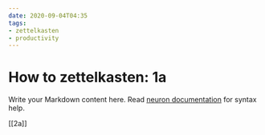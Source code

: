 ```yaml
---
date: 2020-09-04T04:35
tags:
- zettelkasten
- productivity
---
```


# How to zettelkasten: 1a

Write your Markdown content here. Read [neuron documentation](https://neuron.zettel.page/2011404.html) for syntax help.

[[2a]]